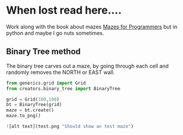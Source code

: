 # When lost read here....

Work along with the book about mazes [Mazes for
Programmers](https://www.google.com/search?&q=mazes+for+programmers&oq=mazes+for+programmers)
but in python and maybe I go nuts sometimes.

## Binary Tree method

The binary tree carves out a maze, by going through each cell and randomly
removes the NORTH or EAST wall.

```python
from generics.grid import Grid
from creators.binary_tree import BinaryTree

grid = Grid(100,100)
bt = BinaryTree(grid)
maze = bt.create()
maze.to_png()

![alt text](test.png "Should show an test maze")

```
